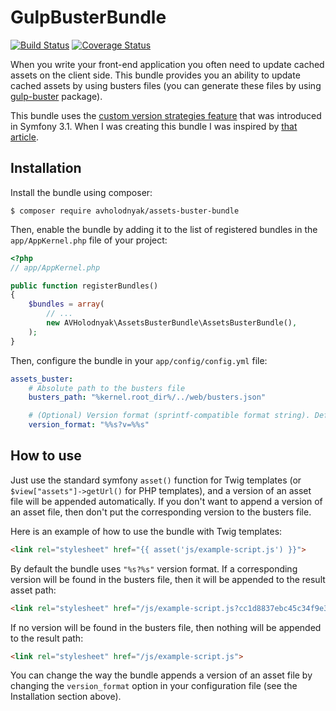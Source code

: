 GulpBusterBundle
==========================

[![Build Status](https://travis-ci.org/avholodnyak/AssetsBusterBundle.svg?branch=master)](https://travis-ci.org/avholodnyak/AssetsBusterBundle)
[![Coverage Status](https://coveralls.io/repos/github/avholodnyak/AssetsBusterBundle/badge.svg?branch=master)](https://coveralls.io/github/avholodnyak/AssetsBusterBundle?branch=master)

When you write your front-end application you often need to update
cached assets on the client side. This bundle provides you an ability
to update cached assets by using busters files (you can generate these files by using
[gulp-buster](https://www.npmjs.com/package/gulp-buster) package).

This bundle uses the
[custom version strategies feature](http://symfony.com/doc/current/frontend/custom_version_strategy.html)
that was introduced in Symfony 3.1.
When I was creating this bundle I was inspired by
[that article](http://symfony.com/doc/current/frontend/custom_version_strategy.html).

## Installation

Install the bundle using composer:

```
$ composer require avholodnyak/assets-buster-bundle
```

Then, enable the bundle by adding it to the list of registered bundles
in the `app/AppKernel.php` file of your project:

``` php
<?php
// app/AppKernel.php

public function registerBundles()
{
    $bundles = array(
        // ...
        new AVHolodnyak\AssetsBusterBundle\AssetsBusterBundle(),
    );
}
```

Then, configure the bundle in your `app/config/config.yml` file:

``` yml
assets_buster:
    # Absolute path to the busters file
    busters_path: "%kernel.root_dir%/../web/busters.json"

    # (Optional) Version format (sprintf-compatible format string). Default value is "%%s?%%s"
    version_format: "%%s?v=%%s"
```

## How to use

Just use the standard symfony `asset()` function for Twig templates
(or `$view["assets"]->getUrl()` for PHP templates),
and a version of an asset file will be appended automatically.
If you don't want to append a version of an asset file,
then don't put the corresponding version to the busters file.

Here is an example of how to use the bundle with Twig templates:

``` html
<link rel="stylesheet" href="{{ asset('js/example-script.js') }}">
```

By default the bundle uses `"%s?%s"` version format. If a corresponding version will be found in the
busters file, then it will be appended to the result asset path:

``` html
<link rel="stylesheet" href="/js/example-script.js?cc1d8837ebc45c34f9e35217db1d2a7e">
```

If no version will be found in the busters file, then nothing will be appended to the result path:

``` html
<link rel="stylesheet" href="/js/example-script.js">
```

You can change the way the bundle appends a version of an asset file
by changing the `version_format` option in your configuration file (see the Installation section above).
